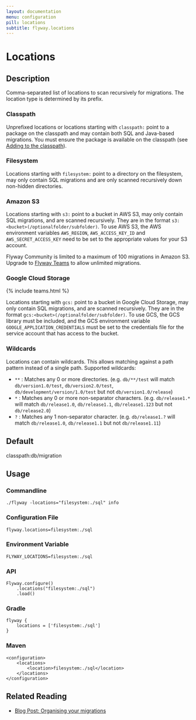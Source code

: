 ```yaml
---
layout: documentation
menu: configuration
pill: locations
subtitle: flyway.locations
---
```


# Locations

## Description
Comma-separated list of locations to scan recursively for migrations. The location type is determined by its prefix.

### Classpath
Unprefixed locations or locations starting with <code>classpath:</code> point to a package on the classpath and may contain both SQL and Java-based migrations. You must ensure the package is available on the classpath (see [Adding to the classpath](/documentation/addingToTheClasspath)).

### Filesystem
Locations starting with <code>filesystem:</code> point to a directory on the filesystem, may only contain SQL migrations and are only scanned recursively down non-hidden directories.

### Amazon S3
Locations starting with <code>s3:</code> point to a bucket in AWS S3, may only contain SQL migrations, and are scanned recursively. They are in the format <code>s3:&lt;bucket&gt;(/optionalfolder/subfolder)</code>. To use AWS S3, the AWS environment variables <code>AWS_REGION</code>, <code>AWS_ACCESS_KEY_ID</code> and <code>AWS_SECRET_ACCESS_KEY</code> need to be set to the appropriate values for your S3 account.<br/>

Flyway Community is limited to a maximum of 100 migrations in Amazon S3. Upgrade to [Flyway Teams](https://flywaydb.org/download/) to allow unlimited migrations.

### Google Cloud Storage
{% include teams.html %}

Locations starting with <code>gcs:</code> point to a bucket in Google Cloud Storage, may only contain SQL migrations, and are scanned recursively. They are in the format <code>gcs:&lt;bucket&gt;(/optionalfolder/subfolder)</code>. To use GCS, the GCS library must be included, and the GCS environment variable <code>GOOGLE_APPLICATION_CREDENTIALS</code> must be set to the credentials file for the service account that has access to the bucket.<br/>

### Wildcards
Locations can contain wildcards. This allows matching against a path pattern instead of a single path. Supported wildcards:<br/>
<ul>
    <li>
        <code>**</code> : Matches any 0 or more directories. (e.g. <code>db/**/test</code> will match <code>db/version1.0/test</code>, <code>db/version2.0/test</code>, <code>db/development/version/1.0/test</code> but not <code>db/version1.0/release</code>)
    </li>
    <li>
        <code>*</code> : Matches any 0 or more non-separator characters. (e.g. <code>db/release1.*</code> will match <code>db/release1.0</code>, <code>db/release1.1</code>, <code>db/release1.123</code> but not <code>db/release2.0</code>)
    </li>
    <li>
        <code>?</code> : Matches any 1 non-separator character. (e.g. <code>db/release1.?</code> will match <code>db/release1.0</code>, <code>db/release1.1</code> but not <code>db/release1.11</code>)
    </li>
</ul>

## Default
classpath:db/migration

## Usage

### Commandline
```
./flyway -locations="filesystem:./sql" info
```

### Configuration File
```
flyway.locations=filesystem:./sql
```

### Environment Variable
```
FLYWAY_LOCATIONS=filesystem:./sql
```

### API
```
Flyway.configure()
    .locations("filesystem:./sql")
    .load()
```

### Gradle
```
flyway {
    locations = ['filesystem:./sql']
}
```

### Maven
```
<configuration>
    <locations>
        <location>filesystem:./sql</location>
    </locations>
</configuration>
```

## Related Reading

- [Blog Post: Organising your migrations](/blog/organising-your-migrations)